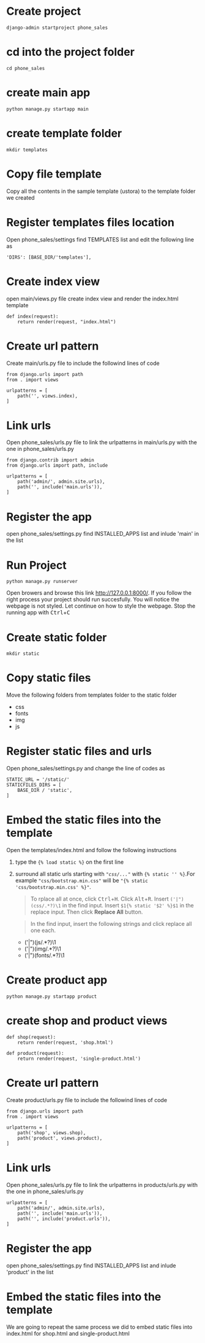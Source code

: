 # Create project
    django-admin startproject phone_sales

# cd into the project folder
    cd phone_sales

# create main app
    python manage.py startapp main

# create template folder
    mkdir templates

# Copy file template
Copy all the contents in the sample template (ustora) to the template folder we created

# Register templates files location
Open phone_sales/settings find TEMPLATES list and edit the following line as

    'DIRS': [BASE_DIR/'templates'],

# Create index view
open main/views.py file create index view and render the index.html template

    def index(request):
        return render(request, "index.html")

# Create url pattern
Create main/urls.py file to include the followind lines of code

    from django.urls import path
    from . import views

    urlpatterns = [
        path('', views.index), 
    ]

# Link urls
Open phone_sales/urls.py file to link the urlpatterns in main/urls.py 
with the one in phone_sales/urls.py
    
    from django.contrib import admin
    from django.urls import path, include

    urlpatterns = [
        path('admin/', admin.site.urls),
        path('', include('main.urls')),
    ]

# Register the app
open phone_sales/settings.py find INSTALLED_APPS list and inlude 'main' in the list

# Run Project
    python manage.py runserver
Open browers and browse this link http://127.0.0.1:8000/. If you follow the right process your project should run succesfully.
You will notice the webpage is not styled. Let continue on how to style the webpage. Stop the running app with <kbd>Ctrl</kbd>+<kbd>C</kbd>

# Create static folder
    mkdir static

# Copy static files
Move the following folders from templates folder to the static folder
 * css
 * fonts
 * img
 * js

# Register static files and urls
Open phone_sales/settings.py and change the line of codes as

    STATIC_URL = '/static/'
    STATICFILES_DIRS = [
        BASE_DIR / 'static',
    ]

# Embed the static files into the template
Open the templates/index.html and follow the following instructions
 1. type the `{% load static %}` on the first line
 
 2. surround all static urls starting with _`"css/..."`_ with `{% static '' %}`.For example `"css/bootstrap.min.css"` will be `"{% static 'css/bootstrap.min.css' %}"`.<br>

    > To rplace all at once, click <kbd>Ctrl</kbd>+<kbd>H</kbd>. Click <kbd>Alt</kbd>+<kbd>R</kbd>. Insert `('|")(css/.*?)\1` in the find input. Insert `$1{% static '$2' %}$1` in the replace input. Then click **Replace All** button.

    > In the find input, insert the following strings and click replace all one each.
     * ('|")(js/.*?)\1
     * ('|")(img/.*?)\1
     * ('|")(fonts/.*?)\1



# Create product app
    python manage.py startapp product

# create shop and product views
    def shop(request):
        return render(request, 'shop.html')

    def product(request):
        return render(request, 'single-product.html')

# Create url pattern
Create product/urls.py file to include the followind lines of code

    from django.urls import path
    from . import views

    urlpatterns = [
        path('shop', views.shop),
        path('product', views.product),
    ]

# Link urls
Open phone_sales/urls.py file to link the urlpatterns in products/urls.py 
with the one in phone_sales/urls.py
    
    urlpatterns = [
        path('admin/', admin.site.urls),
        path('', include('main.urls')),
        path('', include('product.urls')),
    ]

# Register the app
open phone_sales/settings.py find INSTALLED_APPS list and inlude 'product' in the list

# Embed the static files into the template
We are going to repeat the same process we did to embed static files into index.html for shop.html and single-product.html